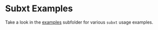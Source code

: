 # Subxt Examples

Take a look in the [examples](./examples) subfolder for various `subxt` usage examples.